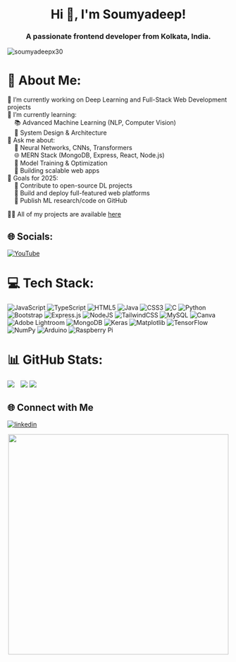 <h1 align="center">Hi 👋, I'm Soumyadeep!</h1>
<h3 align="center">A passionate frontend developer from Kolkata, India.</h3>

<p align="left"> <img src="https://komarev.com/ghpvc/?username=soumyadeepx30&label=Profile%20views&color=0e75b6&style=flat" alt="soumyadeepx30" /> </p>

# 💫 About Me:
🔭 I’m currently working on Deep Learning and Full-Stack Web Development projects<br>🌱 I’m currently learning:<br>    📚 Advanced Machine Learning (NLP, Computer Vision)<br>    🧩 System Design & Architecture<br>💬 Ask me about:<br>    🤖 Neural Networks, CNNs, Transformers<br>    🌐 MERN Stack (MongoDB, Express, React, Node.js)<br>    🧠 Model Training & Optimization<br>    🚀 Building scalable web apps<br>🎯 Goals for 2025:<br>    📌 Contribute to open-source DL projects<br>    📌 Build and deploy full-featured web platforms<br>    📌 Publish ML research/code on GitHub 

👨‍💻 All of my projects are available [here](https://github.com/soumyadeepx30?tab=repositories)


## 🌐 Socials:
[![YouTube](https://img.shields.io/badge/YouTube-%23FF0000.svg?logo=YouTube&logoColor=white)](https://youtube.com/@@TheNoobOnix) 

# 💻 Tech Stack:
![JavaScript](https://img.shields.io/badge/javascript-%23323330.svg?style=for-the-badge&logo=javascript&logoColor=%23F7DF1E) ![TypeScript](https://img.shields.io/badge/typescript-%23007ACC.svg?style=for-the-badge&logo=typescript&logoColor=white) ![HTML5](https://img.shields.io/badge/html5-%23E34F26.svg?style=for-the-badge&logo=html5&logoColor=white) ![Java](https://img.shields.io/badge/java-%23ED8B00.svg?style=for-the-badge&logo=openjdk&logoColor=white) ![CSS3](https://img.shields.io/badge/css3-%231572B6.svg?style=for-the-badge&logo=css3&logoColor=white) ![C](https://img.shields.io/badge/c-%2300599C.svg?style=for-the-badge&logo=c&logoColor=white) ![Python](https://img.shields.io/badge/python-3670A0?style=for-the-badge&logo=python&logoColor=ffdd54) ![Bootstrap](https://img.shields.io/badge/bootstrap-%238511FA.svg?style=for-the-badge&logo=bootstrap&logoColor=white) ![Express.js](https://img.shields.io/badge/express.js-%23404d59.svg?style=for-the-badge&logo=express&logoColor=%2361DAFB) ![NodeJS](https://img.shields.io/badge/node.js-6DA55F?style=for-the-badge&logo=node.js&logoColor=white) ![TailwindCSS](https://img.shields.io/badge/tailwindcss-%2338B2AC.svg?style=for-the-badge&logo=tailwind-css&logoColor=white) ![MySQL](https://img.shields.io/badge/mysql-4479A1.svg?style=for-the-badge&logo=mysql&logoColor=white) ![Canva](https://img.shields.io/badge/Canva-%2300C4CC.svg?style=for-the-badge&logo=Canva&logoColor=white) ![Adobe Lightroom](https://img.shields.io/badge/Adobe%20Lightroom-31A8FF.svg?style=for-the-badge&logo=Adobe%20Lightroom&logoColor=white) ![MongoDB](https://img.shields.io/badge/MongoDB-%234ea94b.svg?style=for-the-badge&logo=mongodb&logoColor=white) ![Keras](https://img.shields.io/badge/Keras-%23D00000.svg?style=for-the-badge&logo=Keras&logoColor=white) ![Matplotlib](https://img.shields.io/badge/Matplotlib-%23ffffff.svg?style=for-the-badge&logo=Matplotlib&logoColor=black) ![TensorFlow](https://img.shields.io/badge/TensorFlow-%23FF6F00.svg?style=for-the-badge&logo=TensorFlow&logoColor=white) ![NumPy](https://img.shields.io/badge/numpy-%23013243.svg?style=for-the-badge&logo=numpy&logoColor=white) ![Arduino](https://img.shields.io/badge/-Arduino-00979D?style=for-the-badge&logo=Arduino&logoColor=white) ![Raspberry Pi](https://img.shields.io/badge/-Raspberry_Pi-C51A4A?style=for-the-badge&logo=Raspberry-Pi)

# 📊 GitHub Stats:

<div align="left">
  <img src="https://github-readme-stats.vercel.app/api?username=soumyadeepx30&theme=slateorange&hide_border=false&include_all_commits=false&count_private=false" style="margin-right: 10px;" />
  <img src="https://nirzak-streak-stats.vercel.app/?user=soumyadeepx30&theme=slateorange&hide_border=false" />
  <img src="https://github-readme-stats.vercel.app/api/top-langs/?username=soumyadeepx30&theme=slateorange&hide_border=false&include_all_commits=false&count_private=false&layout=compact" />
</div>



<h2>🌐 Connect with Me</h2>
<p><a target="_blank" href="https://www.linkedin.com/in/https://www.linkedin.com/in/soumyadeep-deb-857548265/" style="display: inline-block;"><img src="https://img.shields.io/badge/linkedin-logo?style=for-the-badge&logo=linkedin&logoColor=white&color=#0a77b6" alt="linkedin" /></a>

<div align="center">
  <img src="https://user-images.githubusercontent.com/74038190/212748842-9fcbad5b-6173-4175-8a61-521f3dbb7514.gif" width="500">
  <br><br>
</div>
